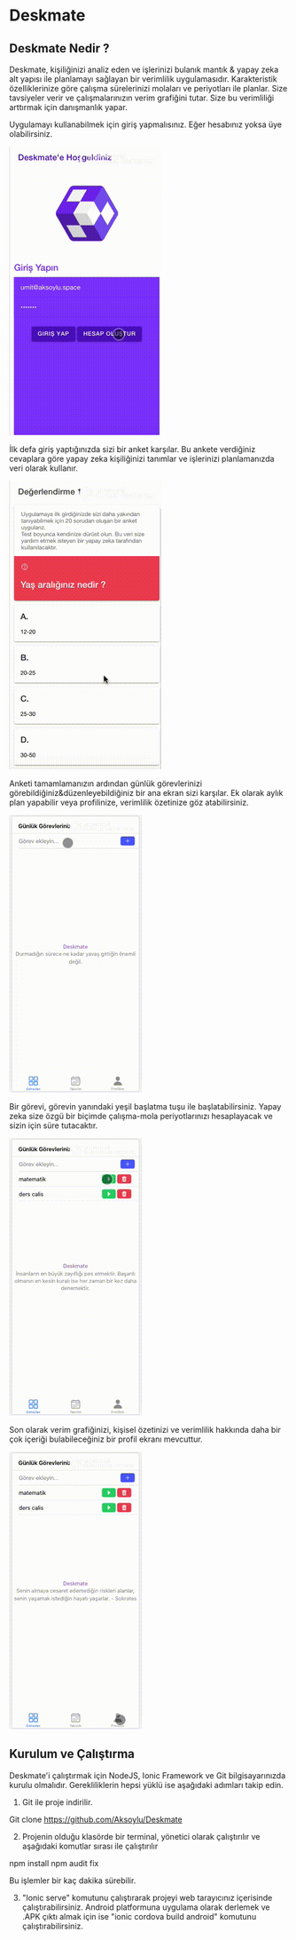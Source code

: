 # Deskmate

## Deskmate Nedir ?
Deskmate, kişiliğinizi analiz eden ve işlerinizi bulanık mantık & yapay zeka alt yapısı ile planlamayı sağlayan bir verimlilik uygulamasıdır. Karakteristik özelliklerinize göre çalışma sürelerinizi molaları ve periyotları ile planlar. Size tavsiyeler verir ve çalışmalarınızın verim grafiğini tutar. Size bu verimliliği arttırmak için danışmanlık yapar.

Uygulamayı kullanabilmek için giriş yapmalısınız. Eğer hesabınız yoksa üye olabilirsiniz.

![alt text](v1.gif)


İlk defa giriş yaptığınızda sizi bir anket karşılar. Bu ankete verdiğiniz cevaplara göre yapay zeka kişiliğinizi tanımlar ve işlerinizi planlamanızda veri olarak kullanır.

![alt text](v2.gif)


Anketi tamamlamanızın ardından günlük görevlerinizi görebildiğiniz&düzenleyebildiğiniz bir ana ekran sizi karşılar. Ek olarak aylık plan yapabilir veya profilinize, verimlilik özetinize göz atabilirsiniz.

![alt text](v3.gif)


Bir görevi, görevin yanındaki yeşil başlatma tuşu ile başlatabilirsiniz. Yapay zeka size özgü bir biçimde çalışma-mola periyotlarınızı hesaplayacak ve sizin için süre tutacaktır. 

![alt text](v4.gif)


Son olarak verim grafiğinizi, kişisel özetinizi ve verimlilik hakkında daha bir çok içeriği bulabileceğiniz bir profil ekranı mevcuttur.

![alt text](v5.gif)


## Kurulum ve Çalıştırma
Deskmate'i çalıştırmak için NodeJS, Ionic Framework ve Git bilgisayarınızda kurulu olmalıdır. Gerekliliklerin hepsi yüklü ise aşağıdaki adımları takip edin.

1) Git ile proje indirilir.

Git clone https://github.com/Aksoylu/Deskmate

2) Projenin olduğu klasörde bir terminal, yönetici olarak çalıştırılır ve aşağıdaki komutlar sırası ile çalıştırılır

npm install
npm audit fix

Bu işlemler bir kaç dakika sürebilir.

3) "Ionic serve" komutunu çalıştırarak projeyi web tarayıcınız içerisinde çalıştırabilirsiniz. 
Android platformuna uygulama olarak derlemek ve .APK çıktı almak için ise "ionic cordova build android" komutunu çalıştırabilirsiniz.




